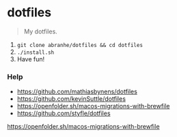 # dotfiles

> My dotfiles.

1. `git clone abranhe/dotfiles && cd dotfiles`
2. `./install.sh`
3. Have fun!

### Help

- https://github.com/mathiasbynens/dotfiles
- https://github.com/kevinSuttle/dotfiles
- https://openfolder.sh/macos-migrations-with-brewfile
- https://github.com/styfle/dotfiles

https://openfolder.sh/macos-migrations-with-brewfile
